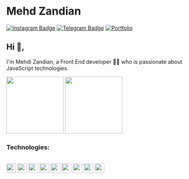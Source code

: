 # Mehd Zandian
[![Instagram Badge](https://img.shields.io/badge/-MyInstagram-red?style=flat-square&logo=instagram&logoColor=white)](https://www.instagram.com/_mehdizandi/)
[![Telegram Badge](https://img.shields.io/badge/-MyTelegram-blue?style=flat-square&logo=telegram&logoColor=white)](https://t.me/MehdiZandi)
[![Portfolio](https://img.shields.io/badge/-MyPortfolio-blue?style=flat-square&logo=vercel&logoColor=white)](https://mehdi-zandian.vercel.app/)

## Hi 👋, 
I'm Mehdi Zandian, a Front End developer 👨‍💻 who is passionate about JavaScript technologies. 

<p align="justify"> 
    <img
      height="150"
      src="https://github-readme-stats.vercel.app/api?username=Mehdi-Zandian&count_private=true&show_icons=true&custom_title=Github%20Status&show=issues&theme=radical"
    />
    <img
      height="150"
      src="https://github-readme-stats.vercel.app/api/top-langs/?username=Mehdi-Zandian&layout=compact&theme=radical" />
</p>

### Technologies:
<div style="display: inline_block"><br>
  <code><img height="25" src="https://cdn.jsdelivr.net/gh/devicons/devicon/icons/javascript/javascript-original.svg"></code>
  <code><img height="25" src="https://cdn.jsdelivr.net/gh/devicons/devicon/icons/react/react-original.svg"></code>
  <code><img height="25" src="https://cdn.jsdelivr.net/gh/devicons/devicon/icons/redux/redux-original.svg"></code>
  <code><img height="25" src="https://cdn.jsdelivr.net/gh/devicons/devicon/icons/webpack/webpack-original.svg"></code>
  <code><img height="25" src="https://cdn.jsdelivr.net/gh/devicons/devicon/icons/tailwindcss/tailwindcss-plain.svg"></code>
  <code><img height="25" src="https://cdn.jsdelivr.net/gh/devicons/devicon/icons/bootstrap/bootstrap-original.svg"></code>
  <code><img height="25" src="https://cdn.jsdelivr.net/gh/devicons/devicon/icons/sass/sass-original.svg"></code>
  <code><img height="25" src="https://cdn.jsdelivr.net/gh/devicons/devicon/icons/css3/css3-original.svg"></code>
  <code><img height="25" src="https://cdn.jsdelivr.net/gh/devicons/devicon/icons/html5/html5-original.svg"></code>
</div>

